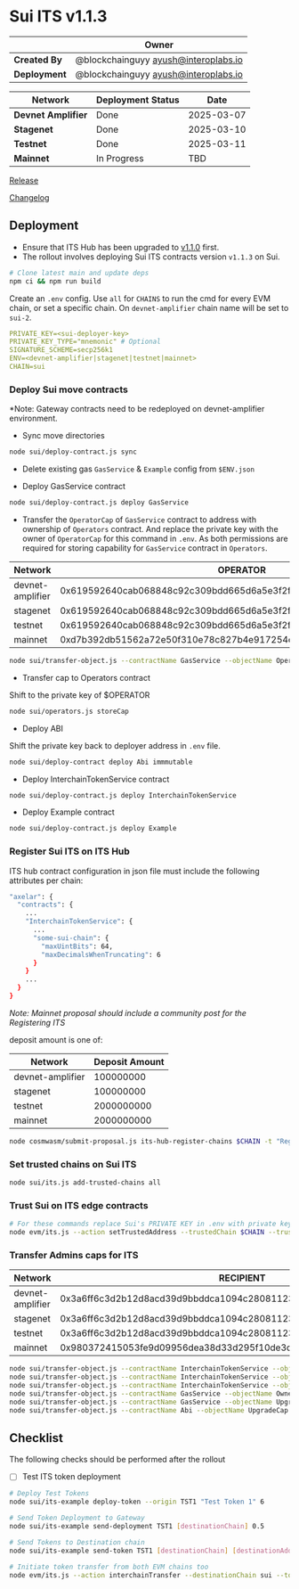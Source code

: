 # Sui ITS v1.1.3

|                | **Owner**                              |
| -------------- | -------------------------------------- |
| **Created By** | @blockchainguyy <ayush@interoplabs.io> |
| **Deployment** | @blockchainguyy <ayush@interoplabs.io> |

| **Network**          | **Deployment Status** | **Date**   |
| -------------------- | --------------------- | ---------- |
| **Devnet Amplifier** | Done                  | 2025-03-07 |
| **Stagenet**         | Done                  | 2025-03-10 |
| **Testnet**          | Done                  | 2025-03-11 |
| **Mainnet**          | In Progress           | TBD        |

[Release](https://github.com/axelarnetwork/axelar-cgp-sui/releases/tag/v1.1.3)

[Changelog](https://github.com/axelarnetwork/axelar-cgp-sui/blob/v1.1.3/CHANGELOG.md)

## Deployment

- Ensure that ITS Hub has been upgraded to [v1.1.0](../cosmwasm/2025-01-ITS-v1.1.0.md) first.
- The rollout involves deploying Sui ITS contracts version `v1.1.3` on Sui.

```bash
# Clone latest main and update deps
npm ci && npm run build
```

Create an `.env` config. Use `all` for `CHAINS` to run the cmd for every EVM chain, or set a specific chain. On `devnet-amplifier` chain name will be set to `sui-2`.

```yaml
PRIVATE_KEY=<sui-deployer-key>
PRIVATE_KEY_TYPE="mnemonic" # Optional
SIGNATURE_SCHEME=secp256k1
ENV=<devnet-amplifier|stagenet|testnet|mainnet>
CHAIN=sui
```

### Deploy Sui move contracts

\*Note: Gateway contracts need to be redeployed on devnet-amplifier environment.

- Sync move directories

```bash
node sui/deploy-contract.js sync
```

- Delete existing gas `GasService` & `Example` config from `$ENV.json`

- Deploy GasService contract

```bash
node sui/deploy-contract.js deploy GasService
```

- Transfer the `OperatorCap` of `GasService` contract to address with ownership of `Operators` contract. And replace the private key with the owner of `OperatorCap` for this command in `.env`. As both permissions are required for storing capability for `GasService` contract in `Operators`.

| Network          | OPERATOR                                                           |
| ---------------- | ------------------------------------------------------------------ |
| devnet-amplifier | 0x619592640cab068848c92c309bdd665d6a5e3f2f2f51ec9464cc112166daf7d1 |
| stagenet         | 0x619592640cab068848c92c309bdd665d6a5e3f2f2f51ec9464cc112166daf7d1 |
| testnet          | 0x619592640cab068848c92c309bdd665d6a5e3f2f2f51ec9464cc112166daf7d1 |
| mainnet          | 0xd7b392db51562a72e50f310e78c827b4e917254cf15c5cec6c97964299a6be2a |

```bash
node sui/transfer-object.js --contractName GasService --objectName OperatorCap --recipient $OPERATOR
```

- Transfer cap to Operators contract

Shift to the private key of $OPERATOR

```bash
node sui/operators.js storeCap
```

- Deploy ABI

Shift the private key back to deployer address in `.env` file.

```bash
node sui/deploy-contract deploy Abi immmutable
```

- Deploy InterchainTokenService contract

```bash
node sui/deploy-contract.js deploy InterchainTokenService
```

- Deploy Example contract

```bash
node sui/deploy-contract.js deploy Example
```

### Register Sui ITS on ITS Hub

ITS hub contract configuration in json file must include the following attributes per chain:

```bash
"axelar": {
  "contracts": {
    ...
    "InterchainTokenService": {
      ...
      "some-sui-chain": {
        "maxUintBits": 64,
        "maxDecimalsWhenTruncating": 6
      }
    }
    ...
  }
}
```

_Note: Mainnet proposal should include a community post for the Registering ITS_

deposit amount is one of:

| Network          | Deposit Amount |
| ---------------- | -------------- |
| devnet-amplifier | 100000000      |
| stagenet         | 100000000      |
| testnet          | 2000000000     |
| mainnet          | 2000000000     |

```bash
node cosmwasm/submit-proposal.js its-hub-register-chains $CHAIN -t "Register ITS for Sui chain" -d "Register ITS for Sui chain at ITS Hub contract" --deposit $DEPOSIT_AMOUNT
```

### Set trusted chains on Sui ITS

```bash
node sui/its.js add-trusted-chains all
```

### Trust Sui on ITS edge contracts

```bash
# For these commands replace Sui's PRIVATE KEY in .env with private key for EVM chains
node evm/its.js --action setTrustedAddress --trustedChain $CHAIN --trustedAddress hub --chainNames all
```

### Transfer Admins caps for ITS

| Network          | RECIPIENT                                                          |
| ---------------- | ------------------------------------------------------------------ |
| devnet-amplifier | 0x3a6ff6c3d2b12d8acd39d9bbddca1094c28081123e59ffd0dee618d36207ee88 |
| stagenet         | 0x3a6ff6c3d2b12d8acd39d9bbddca1094c28081123e59ffd0dee618d36207ee88 |
| testnet          | 0x3a6ff6c3d2b12d8acd39d9bbddca1094c28081123e59ffd0dee618d36207ee88 |
| mainnet          | 0x980372415053fe9d09956dea38d33d295f10de3d5c5226099304fe346ce241c9 |

```bash
node sui/transfer-object.js --contractName InterchainTokenService --objectName OwnerCap --recipient $RECIPIENT
node sui/transfer-object.js --contractName InterchainTokenService --objectName UpgradeCap --recipient $RECIPIENT
node sui/transfer-object.js --contractName InterchainTokenService --objectName OperatorCap --recipient $RECIPIENT
node sui/transfer-object.js --contractName GasService --objectName OwnerCap --recipient $RECIPIENT
node sui/transfer-object.js --contractName GasService --objectName UpgradeCap --recipient $RECIPIENT
node sui/transfer-object.js --contractName Abi --objectName UpgradeCap --recipient $RECIPIENT
```

## Checklist

The following checks should be performed after the rollout

- [ ] Test ITS token deployment

```bash
# Deploy Test Tokens
node sui/its-example deploy-token --origin TST1 "Test Token 1" 6

# Send Token Deployment to Gateway
node sui/its-example send-deployment TST1 [destinationChain] 0.5

# Send Tokens to Destination chain
node sui/its-example send-token TST1 [destinationChain] [destinationAddress] 0.5 1

# Initiate token transfer from both EVM chains too
node evm/its.js --action interchainTransfer --destinationChain sui --tokenId [tokenId] --destinationAddress [recipientAddress] --amount 1 --gasValue 0.5
```
